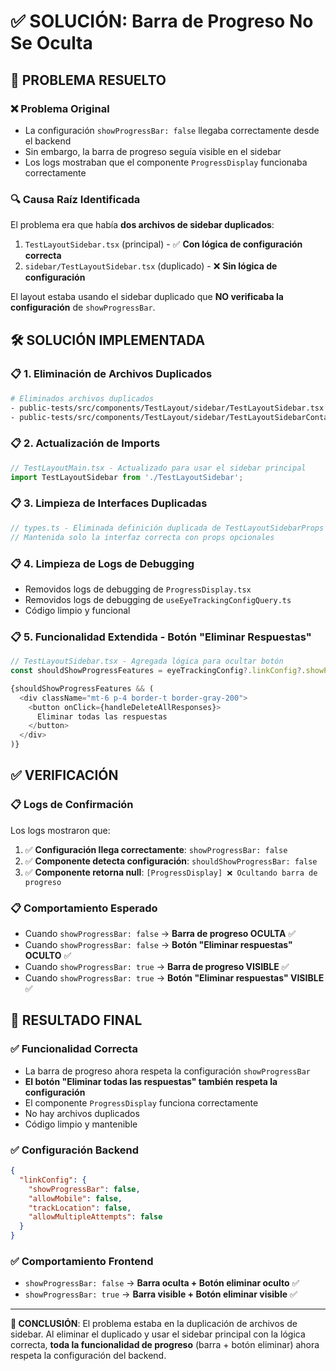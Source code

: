 # ✅ SOLUCIÓN: Barra de Progreso No Se Oculta

## 🎯 **PROBLEMA RESUELTO**

### **❌ Problema Original**
- La configuración `showProgressBar: false` llegaba correctamente desde el backend
- Sin embargo, la barra de progreso seguía visible en el sidebar
- Los logs mostraban que el componente `ProgressDisplay` funcionaba correctamente

### **🔍 Causa Raíz Identificada**
El problema era que había **dos archivos de sidebar duplicados**:

1. `TestLayoutSidebar.tsx` (principal) - ✅ **Con lógica de configuración correcta**
2. `sidebar/TestLayoutSidebar.tsx` (duplicado) - ❌ **Sin lógica de configuración**

El layout estaba usando el sidebar duplicado que **NO verificaba la configuración** de `showProgressBar`.

## 🛠️ **SOLUCIÓN IMPLEMENTADA**

### **📋 1. Eliminación de Archivos Duplicados**
```bash
# Eliminados archivos duplicados
- public-tests/src/components/TestLayout/sidebar/TestLayoutSidebar.tsx
- public-tests/src/components/TestLayout/sidebar/TestLayoutSidebarContainer.tsx
```

### **📋 2. Actualización de Imports**
```typescript
// TestLayoutMain.tsx - Actualizado para usar el sidebar principal
import TestLayoutSidebar from './TestLayoutSidebar';
```

### **📋 3. Limpieza de Interfaces Duplicadas**
```typescript
// types.ts - Eliminada definición duplicada de TestLayoutSidebarProps
// Mantenida solo la interfaz correcta con props opcionales
```

### **📋 4. Limpieza de Logs de Debugging**
- Removidos logs de debugging de `ProgressDisplay.tsx`
- Removidos logs de debugging de `useEyeTrackingConfigQuery.ts`
- Código limpio y funcional

### **📋 5. Funcionalidad Extendida - Botón "Eliminar Respuestas"**
```typescript
// TestLayoutSidebar.tsx - Agregada lógica para ocultar botón
const shouldShowProgressFeatures = eyeTrackingConfig?.linkConfig?.showProgressBar ?? false;

{shouldShowProgressFeatures && (
  <div className="mt-6 p-4 border-t border-gray-200">
    <button onClick={handleDeleteAllResponses}>
      Eliminar todas las respuestas
    </button>
  </div>
)}
```

## ✅ **VERIFICACIÓN**

### **📋 Logs de Confirmación**
Los logs mostraron que:
1. ✅ **Configuración llega correctamente**: `showProgressBar: false`
2. ✅ **Componente detecta configuración**: `shouldShowProgressBar: false`
3. ✅ **Componente retorna null**: `[ProgressDisplay] ❌ Ocultando barra de progreso`

### **📋 Comportamiento Esperado**
- Cuando `showProgressBar: false` → **Barra de progreso OCULTA** ✅
- Cuando `showProgressBar: false` → **Botón "Eliminar respuestas" OCULTO** ✅
- Cuando `showProgressBar: true` → **Barra de progreso VISIBLE** ✅
- Cuando `showProgressBar: true` → **Botón "Eliminar respuestas" VISIBLE** ✅

## 🎯 **RESULTADO FINAL**

### **✅ Funcionalidad Correcta**
- La barra de progreso ahora respeta la configuración `showProgressBar`
- **El botón "Eliminar todas las respuestas" también respeta la configuración**
- El componente `ProgressDisplay` funciona correctamente
- No hay archivos duplicados
- Código limpio y mantenible

### **✅ Configuración Backend**
```json
{
  "linkConfig": {
    "showProgressBar": false,
    "allowMobile": false,
    "trackLocation": false,
    "allowMultipleAttempts": false
  }
}
```

### **✅ Comportamiento Frontend**
- `showProgressBar: false` → **Barra oculta + Botón eliminar oculto** ✅
- `showProgressBar: true` → **Barra visible + Botón eliminar visible** ✅

---

**🎯 CONCLUSIÓN**: El problema estaba en la duplicación de archivos de sidebar. Al eliminar el duplicado y usar el sidebar principal con la lógica correcta, **toda la funcionalidad de progreso** (barra + botón eliminar) ahora respeta la configuración del backend.
